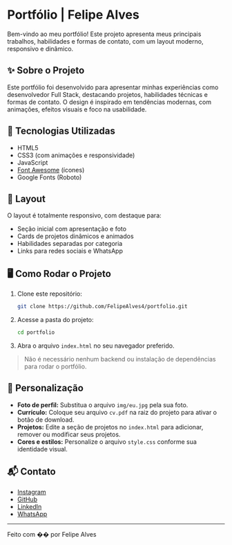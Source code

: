 # Portfólio | Felipe Alves

Bem-vindo ao meu portfólio! Este projeto apresenta meus principais trabalhos, habilidades e formas de contato, com um layout moderno, responsivo e dinâmico.

## ✨ Sobre o Projeto
Este portfólio foi desenvolvido para apresentar minhas experiências como desenvolvedor Full Stack, destacando projetos, habilidades técnicas e formas de contato. O design é inspirado em tendências modernas, com animações, efeitos visuais e foco na usabilidade.

## 🚀 Tecnologias Utilizadas
- HTML5
- CSS3 (com animações e responsividade)
- JavaScript
- [Font Awesome](https://fontawesome.com/) (ícones)
- Google Fonts (Roboto)

## 📸 Layout
O layout é totalmente responsivo, com destaque para:
- Seção inicial com apresentação e foto
- Cards de projetos dinâmicos e animados
- Habilidades separadas por categoria
- Links para redes sociais e WhatsApp

## 🖥️ Como Rodar o Projeto
1. Clone este repositório:
   ```bash
   git clone https://github.com/FelipeAlves4/portfolio.git
   ```
2. Acesse a pasta do projeto:
   ```bash
   cd portfolio
   ```
3. Abra o arquivo `index.html` no seu navegador preferido.

> Não é necessário nenhum backend ou instalação de dependências para rodar o portfólio.

## 📝 Personalização
- **Foto de perfil:** Substitua o arquivo `img/eu.jpg` pela sua foto.
- **Currículo:** Coloque seu arquivo `cv.pdf` na raiz do projeto para ativar o botão de download.
- **Projetos:** Edite a seção de projetos no `index.html` para adicionar, remover ou modificar seus projetos.
- **Cores e estilos:** Personalize o arquivo `style.css` conforme sua identidade visual.

## 📬 Contato
- [Instagram](https://www.instagram.com/felipe_alvesrodri/)
- [GitHub](https://github.com/FelipeAlves4)
- [LinkedIn](https://www.linkedin.com/in/felipealves-py)
- [WhatsApp](https://wa.me/14996759167)

---

Feito com �� por Felipe Alves

